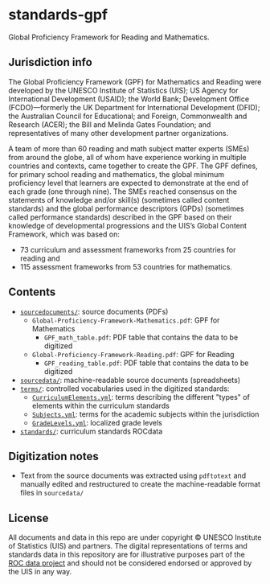 # standards-gpf
Global Proficiency Framework for Reading and Mathematics.

Jurisdiction info
-----------------
The Global Proficiency Framework (GPF) for Mathematics and Reading were developed
by the UNESCO Institute of Statistics (UIS);
US Agency for International Development (USAID); the World Bank;
Development Office (FCDO)—formerly the UK Department for International Development (DFID);
the Australian Council for Educational; and Foreign, Commonwealth and Research (ACER);
the Bill and Melinda Gates Foundation;
and representatives of many other development partner organizations.
 
A team of more than 60 reading and math subject matter experts (SMEs) from around the globe,
all of whom have experience working in multiple countries and contexts, came together to create the GPF.
The GPF defines, for primary school reading and mathematics, the global minimum proficiency level
that learners are expected to demonstrate at the end of each grade (one through nine).
The SMEs reached consensus on the statements of knowledge and/or skill(s) (sometimes called content standards)
and the global performance descriptors (GPDs) (sometimes called performance standards)
described in the GPF based on their knowledge of developmental progressions and the UIS’s Global Content Framework,
which was based on:
- 73 curriculum and assessment frameworks from 25 countries for reading and
- 115 assessment frameworks from 53 countries for mathematics.



Contents
--------
- [`sourcedocuments/`](./sourcedocuments): source documents (PDFs)
  - `Global-Proficiency-Framework-Mathematics.pdf`: GPF for Mathematics
    - `GPF_math_table.pdf`: PDF table that contains the data to be digitized
  - `Global-Proficiency-Framework-Reading.pdf`: GPF for Reading
    - `GPF_reading_table.pdf`: PDF table that contains the data to be digitized
- [`sourcedata/`](./sourcedata): machine-readable source documents (spreadsheets)
- [`terms/`](./terms): controlled vocabularies used in the digitized standards:
  - [`CurriculumElements.yml`](./terms/CurriculumElements.yml): terms describing
    the different "types" of elements within the curriculum standards
  - [`Subjects.yml`](./terms/Subjects.yml): terms for the academic subjects within the jurisdiction
  - [`GradeLevels.yml`](./terms/GradeLevels.yml): localized grade levels
- [`standards/`](./standards): curriculum standards ROCdata


Digitization notes
------------------
- Text from the source documents was extracted using `pdftotext` and manually
  edited and restructured to create the machine-readable format files in `sourcedata/`



License
-------
All documents and data in this repo are under copyright © UNESCO Institute of Statistics (UIS) and partners.
The digital representations of terms and standards data in this repository are
for illustrative purposes part of the [ROC data project](https://rocdata.global/)
and should not be considered endorsed or approved by the UIS in any way.

